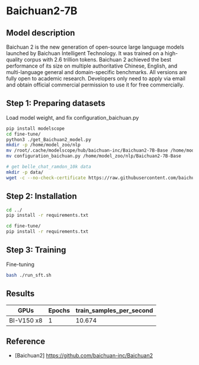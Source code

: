 # Baichuan2-7B

## Model description

Baichuan 2 is the new generation of open-source large language models launched by Baichuan Intelligent Technology. It was trained on a high-quality corpus with 2.6 trillion tokens.  Baichuan 2 achieved the best performance of its size on multiple authoritative Chinese, English, and multi-language general and domain-specific benchmarks. All versions are fully open to academic research. Developers only need to apply via email and obtain official commercial permission to use it for free commercially.

## Step 1: Preparing datasets

Load model weight, and fix configuration_baichuan.py
  
```bash
pip install modelscope
cd fine-tune/
python3 ./get_Baichuan2_model.py
mkdir -p /home/model_zoo/nlp
mv /root/.cache/modelscope/hub/baichuan-inc/Baichuan2-7B-Base /home/model_zoo/nlp
mv configuration_baichuan.py /home/model_zoo/nlp/Baichuan2-7B-Base

# get belle_chat_ramdon_10k data
mkdir -p data/
wget -c --no-check-certificate https://raw.githubusercontent.com/baichuan-inc/Baichuan2/main/fine-tune/data/belle_chat_ramdon_10k.json -P data/
```

## Step 2: Installation

```bash
cd ../
pip install -r requirements.txt

cd fine-tune/
pip install -r requirements.txt
```

## Step 3: Training

Fine-tuning

```bash
bash ./run_sft.sh
```

## Results

| GPUs       | Epochs | train_samples_per_second |
|------------|--------|-----|
| BI-V150 x8 | 1      | 10.674 |

## Reference

- [Baichuan2] <https://github.com/baichuan-inc/Baichuan2>
